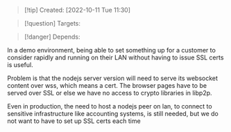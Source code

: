 >[!tip] Created: [2022-10-11 Tue 11:30]

>[!question] Targets: 

>[!danger] Depends: 

In a demo environment, being able to set something up for a customer to consider rapidly and running on their LAN without having to issue SSL certs is useful.

Problem is that the nodejs server version will need to serve its websocket content over wss, which means a cert.  The browser pages have to be served over SSL or else we have no access to crypto libraries in libp2p.

Even in production, the need to host a nodejs peer on lan, to connect to sensitive infrastructure like accounting systems, is still needed, but we do not want to have to set up SSL certs each time